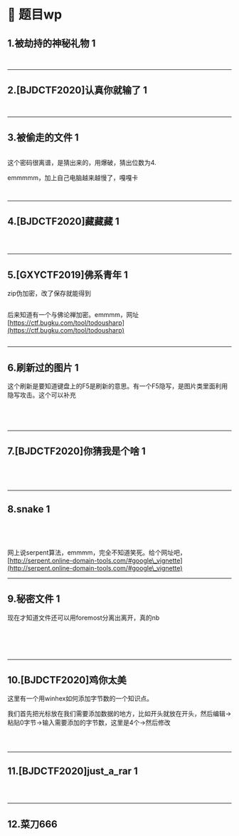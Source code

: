 # 🏩 题目wp

## 1.被劫持的神秘礼物 1

<figure><img src="../.gitbook/assets/image (70).png" alt=""><figcaption></figcaption></figure>

<figure><img src="../.gitbook/assets/image (71).png" alt=""><figcaption></figcaption></figure>





***

## 2.\[BJDCTF2020]认真你就输了 1



<figure><img src="../.gitbook/assets/image (73).png" alt=""><figcaption></figcaption></figure>



<figure><img src="../.gitbook/assets/image (72).png" alt=""><figcaption></figcaption></figure>





***

## 3.被偷走的文件 1

<figure><img src="../.gitbook/assets/image (74).png" alt=""><figcaption></figcaption></figure>

这个密码很离谱，是猜出来的，用爆破，猜出位数为4.

emmmmm，加上自己电脑越来越慢了，嘎嘎卡

<figure><img src="../.gitbook/assets/image (75).png" alt=""><figcaption></figcaption></figure>

<figure><img src="../.gitbook/assets/image (76).png" alt=""><figcaption></figcaption></figure>





***

## 4.\[BJDCTF2020]藏藏藏 1



<figure><img src="../.gitbook/assets/image (78).png" alt=""><figcaption></figcaption></figure>

<figure><img src="../.gitbook/assets/image (77).png" alt=""><figcaption></figcaption></figure>

<figure><img src="../.gitbook/assets/image (79).png" alt=""><figcaption></figcaption></figure>





***

## 5.\[GXYCTF2019]佛系青年 1

zip伪加密，改了保存就能得到

<figure><img src="../.gitbook/assets/image (16) (1).png" alt=""><figcaption></figcaption></figure>

后来知道有一个与佛论禅加密。emmmm，网址[https://ctf.bugku.com/tool/todousharp](https://ctf.bugku.com/tool/todousharp)

<figure><img src="../.gitbook/assets/image (17).png" alt=""><figcaption></figcaption></figure>







***

## 6.刷新过的图片 1

这个刷新是要知道键盘上的F5是刷新的意思。有一个F5隐写，是图片类里面利用隐写攻击。这个可以补充

<figure><img src="../.gitbook/assets/image (21).png" alt=""><figcaption></figcaption></figure>

<figure><img src="../.gitbook/assets/image (22).png" alt=""><figcaption></figcaption></figure>

<figure><img src="../.gitbook/assets/image (23).png" alt=""><figcaption></figcaption></figure>

<figure><img src="../.gitbook/assets/image (24).png" alt=""><figcaption></figcaption></figure>





***

## 7.\[BJDCTF2020]你猜我是个啥 1

<figure><img src="../.gitbook/assets/image (80).png" alt=""><figcaption></figcaption></figure>

<figure><img src="../.gitbook/assets/image (81).png" alt=""><figcaption></figcaption></figure>

<figure><img src="../.gitbook/assets/image (82).png" alt=""><figcaption></figcaption></figure>

<figure><img src="../.gitbook/assets/image (83).png" alt=""><figcaption></figcaption></figure>





***

## 8.snake 1



<figure><img src="../.gitbook/assets/image (84).png" alt=""><figcaption></figcaption></figure>

<figure><img src="../.gitbook/assets/image (85).png" alt=""><figcaption></figcaption></figure>

<figure><img src="../.gitbook/assets/image (86).png" alt=""><figcaption></figcaption></figure>

<figure><img src="../.gitbook/assets/image (87).png" alt=""><figcaption></figcaption></figure>

网上说serpent算法，emmmm，完全不知道笑死。给个网址吧，[http://serpent.online-domain-tools.com/#google\_vignette](http://serpent.online-domain-tools.com/#google\_vignette)













***

## 9.秘密文件 1

现在才知道文件还可以用foremost分离出离开，真的nb

<figure><img src="../.gitbook/assets/image.png" alt=""><figcaption></figcaption></figure>

<figure><img src="../.gitbook/assets/image (1).png" alt=""><figcaption></figcaption></figure>

<figure><img src="../.gitbook/assets/image (2).png" alt=""><figcaption></figcaption></figure>

<figure><img src="../.gitbook/assets/image (3).png" alt=""><figcaption></figcaption></figure>

<figure><img src="../.gitbook/assets/image (4).png" alt=""><figcaption></figcaption></figure>





***

## 10.\[BJDCTF2020]鸡你太美

这里有一个用winhex如何添加字节数的一个知识点。

我们首先把光标放在我们需要添加数据的地方，比如开头就放在开头，然后编辑->粘贴0字节->输入需要添加的字节数，这里是4个->然后修改

<figure><img src="../.gitbook/assets/image (5).png" alt=""><figcaption></figcaption></figure>

<figure><img src="../.gitbook/assets/image (6).png" alt=""><figcaption></figcaption></figure>

<figure><img src="../.gitbook/assets/image (7).png" alt=""><figcaption></figcaption></figure>





***

## 11.\[BJDCTF2020]just\_a\_rar 1

<figure><img src="../.gitbook/assets/image (8).png" alt=""><figcaption></figcaption></figure>

<figure><img src="../.gitbook/assets/image (9).png" alt=""><figcaption></figcaption></figure>

<figure><img src="../.gitbook/assets/image (10).png" alt=""><figcaption></figcaption></figure>







***

## 12.菜刀666

<figure><img src="../.gitbook/assets/image (11).png" alt=""><figcaption></figcaption></figure>

<figure><img src="../.gitbook/assets/image (12).png" alt=""><figcaption></figcaption></figure>

<figure><img src="../.gitbook/assets/image (13).png" alt=""><figcaption></figcaption></figure>

<figure><img src="../.gitbook/assets/image (14).png" alt=""><figcaption></figcaption></figure>

<figure><img src="../.gitbook/assets/image (15).png" alt=""><figcaption></figcaption></figure>





















































































































































